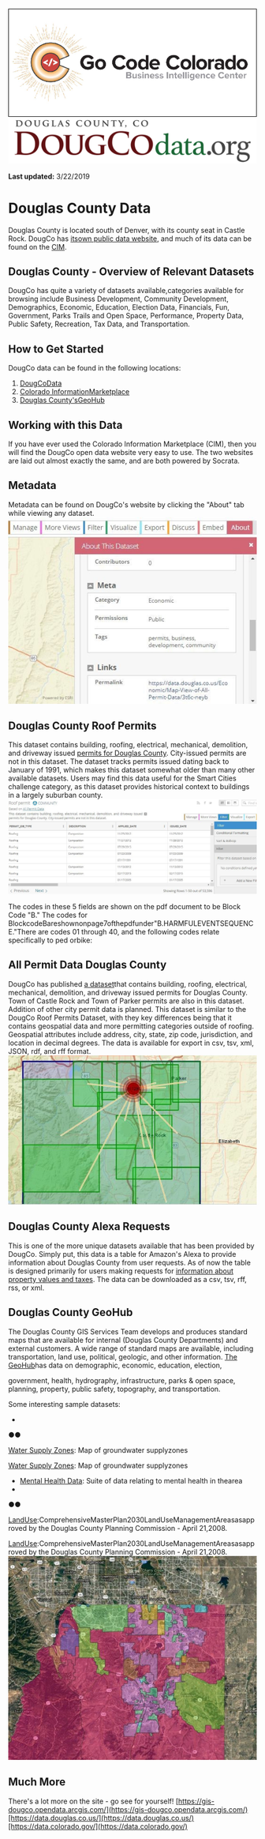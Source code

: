 ![gcc_logo_2019](https://github.com/GoCodeColorado/GoCodeColorado-kbase-public/blob/master/Resources_for_Participants/Data/images/gcc_logo_2019.png)
![dougco_logo](https://github.com/GoCodeColorado/GoCodeColorado-kbase-public/blob/master/Resources_for_Participants/Data/images/dougco_logo.png)

**Last updated:** 3/22/2019

# Douglas County Data

Douglas County is located south of Denver, with its county seat in Castle Rock. DougCo has [its](https://data.douglas.co.us/)[own public data website](https://data.douglas.co.us/), and much of its data can be found on the [CIM](https://data.colorado.gov/browse?federation_filter=1222).

## Douglas County - Overview of Relevant Datasets

DougCo has quite a variety of datasets available,categories available for browsing include Business Development, Community Development, Demographics, Economic, Education, Election Data, Financials, Fun, Government, Parks Trails and Open Space, Performance, Property Data, Public Safety, Recreation, Tax Data, and Transportation.

## How to Get Started
DougCo data can be found in the following locations:

1. [DougCoData](https://data.douglas.co.us/browse)
2. [Colorado Information](https://data.colorado.gov/)[Marketplace](https://data.colorado.gov/)
3. [Douglas County&#39;s](https://gis-dougco.opendata.arcgis.com/)[GeoHub](https://gis-dougco.opendata.arcgis.com/)



## Working with this Data

If you have ever used the Colorado Information Marketplace (CIM), then you will find the DougCo open data website very easy to use. The two websites are laid out almost exactly the same, and are both powered by Socrata.

## Metadata

Metadata can be found on DougCo&#39;s website by clicking the &quot;About&quot; tab while viewing any dataset.
![dougco_meta](https://github.com/GoCodeColorado/GoCodeColorado-kbase-public/blob/master/Resources_for_Participants/Data/images/dougco_meta.jpg)

## Douglas County Roof Permits

This dataset contains building, roofing, electrical, mechanical, demolition, and driveway issued [permits for Douglas County](https://data.douglas.co.us/Economic/Roof-permit/3f4j-vyeh). City-issued permits are not in this dataset. The dataset tracks permits issued dating back to January of 1991, which makes this dataset somewhat older than many other available datasets. Users may find this data useful for the Smart Cities challenge category, as this dataset provides historical context to buildings in a largely suburban county.
![dougco_data](https://github.com/GoCodeColorado/GoCodeColorado-kbase-public/blob/master/Resources_for_Participants/Data/images/dougco_data.jpg)

The codes in these 5 fields are shown on the pdf document to be Block Code &quot;B.&quot; The codes for BlockcodeBareshownonpage7ofthepdfunder&quot;B.HARMFULEVENTSEQUENCE.&quot;There are codes 01 through 40, and the following codes relate specifically to ped orbike:

## All Permit Data Douglas County

DougCo has published [a dataset](https://data.douglas.co.us/Economic/Map-View-of-All-Permit-Data/3t6c-neyb)that contains building, roofing, electrical, mechanical, demolition, and driveway issued permits for Douglas County. Town of Castle Rock and Town of Parker permits are also in this dataset. Addition of other city permit data is planned. This dataset is similar to the DougCo Roof Permits Dataset, with they key differences being that it contains geospatial data and more permitting categories outside of roofing. Geospatial attributes include address, city, state, zip code, jurisdiction, and location in decimal degrees. The data is available for export in csv, tsv, xml, JSON, rdf, and rff format.
![dougco_map](https://github.com/GoCodeColorado/GoCodeColorado-kbase-public/blob/master/Resources_for_Participants/Data/images/dougco_map.jpg)


## Douglas County Alexa Requests

This is one of the more unique datasets available that has been provided by DougCo. Simply put, this data is a table for Amazon&#39;s Alexa to provide information about Douglas County from user requests. As of now the table is designed primarily for users making requests for [information about property values and taxes](https://data.douglas.co.us/dataset/Douglas-County-Alexa-Requests/ern2-hudh). The data can be downloaded as a csv, tsv, rff, rss, or xml.

## Douglas County GeoHub

The Douglas County GIS Services Team develops and produces standard maps that are available for internal (Douglas County Departments) and external customers. A wide range of standard maps are available, including transportation, land use, political, geologic, and other information. [The GeoHub](https://gis-dougco.opendata.arcgis.com/)has data on demographic, economic, education, election,

government, health, hydrography, infrastructure, parks &amp; open space, planning, property, public safety, topography, and transportation.

Some interesting sample datasets:

-
●●

[Water Supply Zones](https://gis-dougco.opendata.arcgis.com/datasets/f41be83add5f421d98c3d3f43f475a02_0): Map of groundwater supplyzones


[Water Supply Zones](https://gis-dougco.opendata.arcgis.com/datasets/f41be83add5f421d98c3d3f43f475a02_0): Map of groundwater supplyzones
- [Mental Health Data](https://gis-dougco.opendata.arcgis.com/items/026a751142d44975a2b0d380c66ee927): Suite of data relating to mental health in thearea
-
●●

[Land](https://gis-dougco.opendata.arcgis.com/datasets/3fda53fc9335458bb6c097228130328c_0)[Use](https://gis-dougco.opendata.arcgis.com/datasets/3fda53fc9335458bb6c097228130328c_0):ComprehensiveMasterPlan2030LandUseManagementAreasasapproved by the Douglas County Planning Commission - April 21,2008.


[Land](https://gis-dougco.opendata.arcgis.com/datasets/3fda53fc9335458bb6c097228130328c_0)[Use](https://gis-dougco.opendata.arcgis.com/datasets/3fda53fc9335458bb6c097228130328c_0):ComprehensiveMasterPlan2030LandUseManagementAreasasapproved by the Douglas County Planning Commission - April 21,2008.
![dougco_map2](https://github.com/GoCodeColorado/GoCodeColorado-kbase-public/blob/master/Resources_for_Participants/Data/images/dougco_map2.jpg)


## Much More

There&#39;s a lot more on the site - go see for yourself! [https://gis-dougco.opendata.arcgis.com/](https://gis-dougco.opendata.arcgis.com/)[https://data.douglas.co.us/](https://data.douglas.co.us/)[https://data.colorado.gov/](https://data.colorado.gov/)